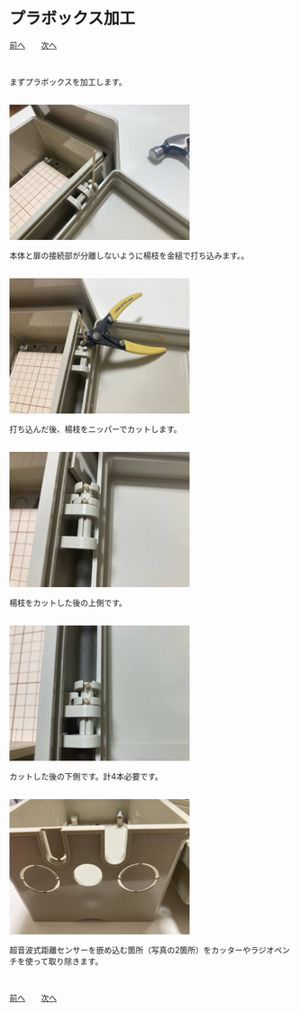 # プラボックス加工

[前へ](https://github.com/maki-makirou/Measuring_Aquatic_Ultrasonic_Level_Instrument/blob/main/MAULI_202501/MAULI_202501.md)　　[次へ](https://github.com/maki-makirou/Measuring_Aquatic_Ultrasonic_Level_Instrument/blob/main/MAULI_202501/Woodworking/Woodworking.md)

<br>

まずプラボックスを加工します。

<br>

<img src="https://github.com/maki-makirou/Measuring_Aquatic_Ultrasonic_Level_Instrument/blob/main/MAULI_202501/Plastic_box/img/IMG_6411.JPG" width="320px">

本体と扉の接続部が分離しないように楊枝を金槌で打ち込みます。。

<br>

<img src="https://github.com/maki-makirou/Measuring_Aquatic_Ultrasonic_Level_Instrument/blob/main/MAULI_202501/Plastic_box/img/IMG_6413.JPG" width="320px">

打ち込んだ後、楊枝をニッパーでカットします。

<br>

<img src="https://github.com/maki-makirou/Measuring_Aquatic_Ultrasonic_Level_Instrument/blob/main/MAULI_202501/Plastic_box/img/IMG_6414.JPG" width="320px">

楊枝をカットした後の上側です。

<br>

<img src="https://github.com/maki-makirou/Measuring_Aquatic_Ultrasonic_Level_Instrument/blob/main/MAULI_202501/Plastic_box/img/IMG_6415.JPG" width="320px">

カットした後の下側です。計4本必要です。

<br>

<img src="https://github.com/maki-makirou/Measuring_Aquatic_Ultrasonic_Level_Instrument/blob/main/MAULI_202501/Plastic_box/img/IMG_6456.JPG" width="320px">

超音波式距離センサーを嵌め込む箇所（写真の2箇所）をカッターやラジオペンチを使って取り除きます。

<br>

[前へ](https://github.com/maki-makirou/Measuring_Aquatic_Ultrasonic_Level_Instrument/blob/main/MAULI_202501/MAULI_202501.md)　　[次へ](https://github.com/maki-makirou/Measuring_Aquatic_Ultrasonic_Level_Instrument/blob/main/MAULI_202501/Woodworking/Woodworking.md)
